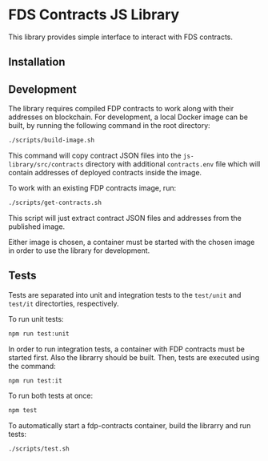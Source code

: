 # FDS Contracts JS Library

This library provides simple interface to interact with FDS contracts.

## Installation

## Development

The library requires compiled FDP contracts to work along with their addresses on blockchain. For development,
a local Docker image can be built, by running the following command in the root directory:

```bash
./scripts/build-image.sh
```

This command will copy contract JSON files into the `js-library/src/contracts` directory with additional
`contracts.env` file which will contain addresses of deployed contracts inside the image.

To work with an existing FDP contracts image, run:

```bash
./scripts/get-contracts.sh
```

This script will just extract contract JSON files and addresses from the published image.

Either image is chosen, a container must be started with the chosen image in order to use the library for
development.

## Tests

Tests are separated into unit and integration tests to the `test/unit` and `test/it` directorties,
respectively.

To run unit tests:

```bash
npm run test:unit
```

In order to run integration tests, a container with FDP contracts must be started first. Also the librarry
should be built. Then, tests are executed using the command:

```bash
npm run test:it
```

To run both tests at once:

```bash
npm test
```

To automatically start a fdp-contracts container, build the librarry and run tests:

```bash
./scripts/test.sh
```
